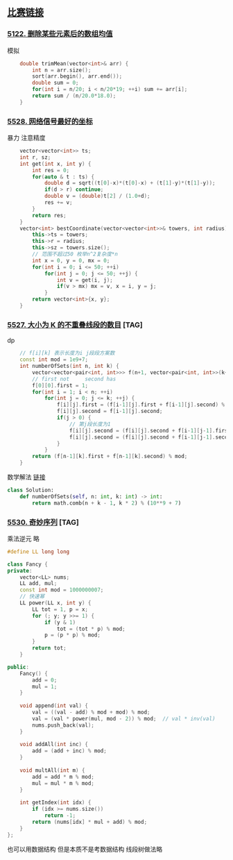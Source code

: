 ## [比赛链接](https://leetcode.cn/contest/biweekly-contest-37/)


### [5122. 删除某些元素后的数组均值](https://leetcode.cn/problems/mean-of-array-after-removing-some-elements/)

模拟

```c++
    double trimMean(vector<int>& arr) {
        int n = arr.size();
        sort(arr.begin(), arr.end());
        double sum = 0;
        for(int i = n/20; i < n/20*19; ++i) sum += arr[i];
        return sum / (n/20.0*18.0);
    }
```


### [5528. 网络信号最好的坐标](https://leetcode.cn/problems/coordinate-with-maximum-network-quality/)

暴力 注意精度

```c++
    vector<vector<int>> ts;
    int r, sz;
    int get(int x, int y) {
        int res = 0;
        for(auto & t : ts) {
            double d = sqrt((t[0]-x)*(t[0]-x) + (t[1]-y)*(t[1]-y));
            if(d > r) continue;
            double v = (double)t[2] / (1.0+d);
            res += v;
        }
        return res;
    }
    vector<int> bestCoordinate(vector<vector<int>>& towers, int radius) {
        this->ts = towers;
        this->r = radius;
        this->sz = towers.size();
        // 范围不超过50 枚举n^2复杂度*n
        int x = 0, y = 0, mx = 0;
        for(int i = 0; i <= 50; ++i)
            for(int j = 0; j <= 50; ++j) {
                int v = get(i, j);
                if(v > mx) mx = v, x = i, y = j;
            }
        return vector<int>{x, y};
    }
```

### [5527. 大小为 K 的不重叠线段的数目](https://leetcode.cn/problems/number-of-sets-of-k-non-overlapping-line-segments/) [TAG]

dp

```c++
    // f[i][k] 表示长度为i j段段方案数 
    const int mod = 1e9+7;
    int numberOfSets(int n, int k) {
        vector<vector<pair<int, int>>> f(n+1, vector<pair<int, int>>(k+1));
        // first not     second has
        f[0][0].first = 1;
        for(int i = 1; i < n; ++i)
            for(int j = 0; j <= k; ++j) {
                f[i][j].first = (f[i-1][j].first + f[i-1][j].second) % mod;
                f[i][j].second = f[i-1][j].second;
                if(j > 0) {
                    // 第j段长度为1
                    f[i][j].second = (f[i][j].second + f[i-1][j-1].first) % mod;
                    f[i][j].second = (f[i][j].second + f[i-1][j-1].second) % mod;
                }
            }
        return (f[n-1][k].first + f[n-1][k].second) % mod;
    }
```

数学解法 [链接](https://leetcode.cn/problems/number-of-sets-of-k-non-overlapping-line-segments/solution/da-xiao-wei-k-de-bu-zhong-die-xian-duan-de-shu-mu-/)

```python
class Solution:
    def numberOfSets(self, n: int, k: int) -> int:
        return math.comb(n + k - 1, k * 2) % (10**9 + 7)
```



### [5530. 奇妙序列](https://leetcode.cn/problems/fancy-sequence/) [TAG]

乘法逆元 略

```c++
#define LL long long

class Fancy {
private:
    vector<LL> nums;
    LL add, mul;
    const int mod = 1000000007;
    // 快速幂
    LL power(LL x, int y) {
        LL tot = 1, p = x;
        for (; y; y >>= 1) {
            if (y & 1)
                tot = (tot * p) % mod;
            p = (p * p) % mod;
        }
        return tot;
    }

public:
    Fancy() {
        add = 0;
        mul = 1;
    }
    
    void append(int val) {
        val = ((val - add) % mod + mod) % mod;
        val = (val * power(mul, mod - 2)) % mod;  // val * inv(val)
        nums.push_back(val);
    }
    
    void addAll(int inc) {
        add = (add + inc) % mod;
    }
    
    void multAll(int m) {
        add = add * m % mod;
        mul = mul * m % mod;
    }
    
    int getIndex(int idx) {
        if (idx >= nums.size())
            return -1;
        return (nums[idx] * mul + add) % mod;
    }
};
```

也可以用数据结构 但是本质不是考数据结构 线段树做法略